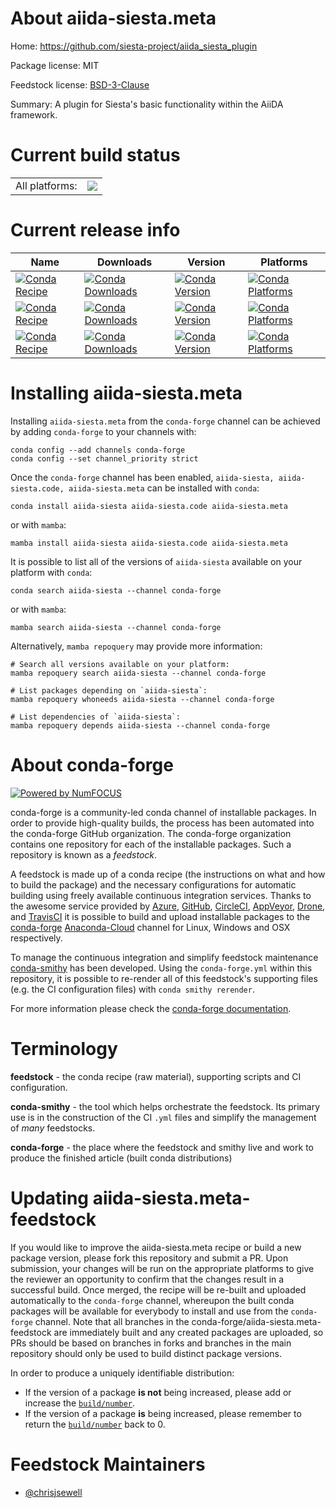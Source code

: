 About aiida-siesta.meta
=======================

Home: https://github.com/siesta-project/aiida_siesta_plugin

Package license: MIT

Feedstock license: [BSD-3-Clause](https://github.com/conda-forge/aiida-siesta-feedstock/blob/main/LICENSE.txt)

Summary: A plugin for Siesta's basic functionality within the AiiDA framework.

Current build status
====================


<table><tr><td>All platforms:</td>
    <td>
      <a href="https://dev.azure.com/conda-forge/feedstock-builds/_build/latest?definitionId=16677&branchName=main">
        <img src="https://dev.azure.com/conda-forge/feedstock-builds/_apis/build/status/aiida-siesta-feedstock?branchName=main">
      </a>
    </td>
  </tr>
</table>

Current release info
====================

| Name | Downloads | Version | Platforms |
| --- | --- | --- | --- |
| [![Conda Recipe](https://img.shields.io/badge/recipe-aiida--siesta-green.svg)](https://anaconda.org/conda-forge/aiida-siesta) | [![Conda Downloads](https://img.shields.io/conda/dn/conda-forge/aiida-siesta.svg)](https://anaconda.org/conda-forge/aiida-siesta) | [![Conda Version](https://img.shields.io/conda/vn/conda-forge/aiida-siesta.svg)](https://anaconda.org/conda-forge/aiida-siesta) | [![Conda Platforms](https://img.shields.io/conda/pn/conda-forge/aiida-siesta.svg)](https://anaconda.org/conda-forge/aiida-siesta) |
| [![Conda Recipe](https://img.shields.io/badge/recipe-aiida--siesta.code-green.svg)](https://anaconda.org/conda-forge/aiida-siesta.code) | [![Conda Downloads](https://img.shields.io/conda/dn/conda-forge/aiida-siesta.code.svg)](https://anaconda.org/conda-forge/aiida-siesta.code) | [![Conda Version](https://img.shields.io/conda/vn/conda-forge/aiida-siesta.code.svg)](https://anaconda.org/conda-forge/aiida-siesta.code) | [![Conda Platforms](https://img.shields.io/conda/pn/conda-forge/aiida-siesta.code.svg)](https://anaconda.org/conda-forge/aiida-siesta.code) |
| [![Conda Recipe](https://img.shields.io/badge/recipe-aiida--siesta.meta-green.svg)](https://anaconda.org/conda-forge/aiida-siesta.meta) | [![Conda Downloads](https://img.shields.io/conda/dn/conda-forge/aiida-siesta.meta.svg)](https://anaconda.org/conda-forge/aiida-siesta.meta) | [![Conda Version](https://img.shields.io/conda/vn/conda-forge/aiida-siesta.meta.svg)](https://anaconda.org/conda-forge/aiida-siesta.meta) | [![Conda Platforms](https://img.shields.io/conda/pn/conda-forge/aiida-siesta.meta.svg)](https://anaconda.org/conda-forge/aiida-siesta.meta) |

Installing aiida-siesta.meta
============================

Installing `aiida-siesta.meta` from the `conda-forge` channel can be achieved by adding `conda-forge` to your channels with:

```
conda config --add channels conda-forge
conda config --set channel_priority strict
```

Once the `conda-forge` channel has been enabled, `aiida-siesta, aiida-siesta.code, aiida-siesta.meta` can be installed with `conda`:

```
conda install aiida-siesta aiida-siesta.code aiida-siesta.meta
```

or with `mamba`:

```
mamba install aiida-siesta aiida-siesta.code aiida-siesta.meta
```

It is possible to list all of the versions of `aiida-siesta` available on your platform with `conda`:

```
conda search aiida-siesta --channel conda-forge
```

or with `mamba`:

```
mamba search aiida-siesta --channel conda-forge
```

Alternatively, `mamba repoquery` may provide more information:

```
# Search all versions available on your platform:
mamba repoquery search aiida-siesta --channel conda-forge

# List packages depending on `aiida-siesta`:
mamba repoquery whoneeds aiida-siesta --channel conda-forge

# List dependencies of `aiida-siesta`:
mamba repoquery depends aiida-siesta --channel conda-forge
```


About conda-forge
=================

[![Powered by
NumFOCUS](https://img.shields.io/badge/powered%20by-NumFOCUS-orange.svg?style=flat&colorA=E1523D&colorB=007D8A)](https://numfocus.org)

conda-forge is a community-led conda channel of installable packages.
In order to provide high-quality builds, the process has been automated into the
conda-forge GitHub organization. The conda-forge organization contains one repository
for each of the installable packages. Such a repository is known as a *feedstock*.

A feedstock is made up of a conda recipe (the instructions on what and how to build
the package) and the necessary configurations for automatic building using freely
available continuous integration services. Thanks to the awesome service provided by
[Azure](https://azure.microsoft.com/en-us/services/devops/), [GitHub](https://github.com/),
[CircleCI](https://circleci.com/), [AppVeyor](https://www.appveyor.com/),
[Drone](https://cloud.drone.io/welcome), and [TravisCI](https://travis-ci.com/)
it is possible to build and upload installable packages to the
[conda-forge](https://anaconda.org/conda-forge) [Anaconda-Cloud](https://anaconda.org/)
channel for Linux, Windows and OSX respectively.

To manage the continuous integration and simplify feedstock maintenance
[conda-smithy](https://github.com/conda-forge/conda-smithy) has been developed.
Using the ``conda-forge.yml`` within this repository, it is possible to re-render all of
this feedstock's supporting files (e.g. the CI configuration files) with ``conda smithy rerender``.

For more information please check the [conda-forge documentation](https://conda-forge.org/docs/).

Terminology
===========

**feedstock** - the conda recipe (raw material), supporting scripts and CI configuration.

**conda-smithy** - the tool which helps orchestrate the feedstock.
                   Its primary use is in the construction of the CI ``.yml`` files
                   and simplify the management of *many* feedstocks.

**conda-forge** - the place where the feedstock and smithy live and work to
                  produce the finished article (built conda distributions)


Updating aiida-siesta.meta-feedstock
====================================

If you would like to improve the aiida-siesta.meta recipe or build a new
package version, please fork this repository and submit a PR. Upon submission,
your changes will be run on the appropriate platforms to give the reviewer an
opportunity to confirm that the changes result in a successful build. Once
merged, the recipe will be re-built and uploaded automatically to the
`conda-forge` channel, whereupon the built conda packages will be available for
everybody to install and use from the `conda-forge` channel.
Note that all branches in the conda-forge/aiida-siesta.meta-feedstock are
immediately built and any created packages are uploaded, so PRs should be based
on branches in forks and branches in the main repository should only be used to
build distinct package versions.

In order to produce a uniquely identifiable distribution:
 * If the version of a package **is not** being increased, please add or increase
   the [``build/number``](https://docs.conda.io/projects/conda-build/en/latest/resources/define-metadata.html#build-number-and-string).
 * If the version of a package **is** being increased, please remember to return
   the [``build/number``](https://docs.conda.io/projects/conda-build/en/latest/resources/define-metadata.html#build-number-and-string)
   back to 0.

Feedstock Maintainers
=====================

* [@chrisjsewell](https://github.com/chrisjsewell/)


